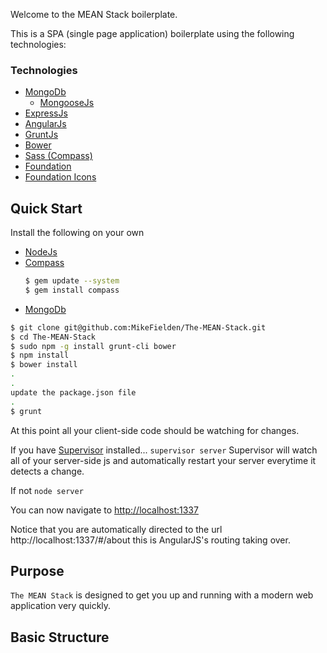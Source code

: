 Welcome to the MEAN Stack boilerplate.

This is a SPA (single page application) boilerplate using the following technologies:

###  Technologies
- [MongoDb](http://www.mongodb.org/)
	- [MongooseJs](http://mongoosejs.com/)
- [ExpressJs](http://expressjs.com/)
- [AngularJs](http://angularjs.org/)
- [GruntJs](http://gruntjs.com/)
- [Bower](http://bower.io/)
- [Sass (Compass)](http://compass-style.org/)
- [Foundation](http://foundation.zurb.com/)
- [Foundation Icons](http://zurb.com/playground/foundation-icons)

## Quick Start
Install the following on your own
- [NodeJs](http://nodejs.org/)
- [Compass](http://compass-style.org/install/)
	```sh
  $ gem update --system
  $ gem install compass
  ```
- [MongoDb](http://www.mongodb.org/downloads)

```sh
$ git clone git@github.com:MikeFielden/The-MEAN-Stack.git
$ cd The-MEAN-Stack
$ sudo npm -g install grunt-cli bower
$ npm install
$ bower install
.
.
update the package.json file
.
$ grunt
```

At this point all your client-side code should be watching for changes.

If you have [Supervisor](https://github.com/isaacs/node-supervisor) installed...
`supervisor server` 
Supervisor will watch all of your server-side js and automatically restart your server everytime it detects a change.

If not 
`node server`

You can now navigate to [http://localhost:1337](http://localhost:1337)

Notice that you are automatically directed to the url http://localhost:1337/#/about this is AngularJS's routing taking over.

## Purpose

`The MEAN Stack` is designed to get you up and running with a modern web application very quickly. 

## Basic Structure
